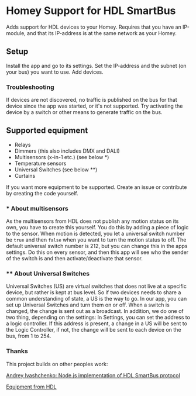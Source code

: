 # Homey Support for HDL SmartBus

Adds support for HDL devices to your Homey. Requires that you have an IP-module, and that its IP-address is at the same network as your Homey.

## Setup

Install the app and go to its settings. Set the IP-address and the subnet (on your bus) you want to use. Add devices.

### Troubleshooting

If devices are not discovered, no traffic is published on the bus for that device since the app was started, or it's not supported. Try activating the device by a switch or other means to generate traffic on the bus.

## Supported equipment

- Relays
- Dimmers (this also includes DMX and DALI)
- Multisensors (x-in-1 etc.) (see below *)
- Temperature sensors
- Universal Switches (see below **)
- Curtains

If you want more equipment to be supported. Create an issue or contribute by creating the code yourself.

### * About multisensors

As the multisensors from HDL does not publish any motion status on its own, you have to create this yourself.
You do this by adding a piece of logic to the sensor. When motion is detected, you let a universal switch number be `true` and then `false` when you want to turn the motion status to off. The default universal switch number is 212, but you can change this in the apps settings. Do this on every sensor, and then this app will see who the sender of the switch is and then activate/deactivate that sensor.

### ** About Universal Switches

Universal Switches (US) are virtual switches that does not live at a specific device, but rather is kept at bus level. So if two devices needs to share a common understanding of state, a US is the way to go. In our app,
you can set up Universal Switches and turn them on or off. When a switch is changed, the change is sent out as a broadcast. In addition, we do one of two thing, depending on the settings:
In Settings, you can set the address to a logic controller. If this address is present, a change in a US will be sent to the Logic Controller, if not, the change will be sent to each device on the bus, from 1 to 254.

### Thanks

This project builds on other peoples work:

[Andrey Ivashchenko: Node.js implementation of HDL SmartBus protocol ](https://github.com/caligo-mentis/smart-bus)

[Equipment from HDL](http://hdlautomation.com/)
